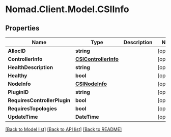 # Nomad.Client.Model.CSIInfo

## Properties

Name | Type | Description | Notes
------------ | ------------- | ------------- | -------------
**AllocID** | **string** |  | [optional] 
**ControllerInfo** | [**CSIControllerInfo**](CSIControllerInfo.md) |  | [optional] 
**HealthDescription** | **string** |  | [optional] 
**Healthy** | **bool** |  | [optional] 
**NodeInfo** | [**CSINodeInfo**](CSINodeInfo.md) |  | [optional] 
**PluginID** | **string** |  | [optional] 
**RequiresControllerPlugin** | **bool** |  | [optional] 
**RequiresTopologies** | **bool** |  | [optional] 
**UpdateTime** | **DateTime** |  | [optional] 

[[Back to Model list]](../README.md#documentation-for-models) [[Back to API list]](../README.md#documentation-for-api-endpoints) [[Back to README]](../README.md)

